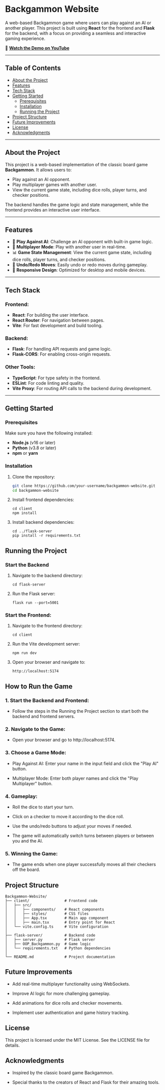 # Backgammon Website

A web-based Backgammon game where users can play against an AI or another player. This project is built using **React** for the frontend and **Flask** for the backend, with a focus on providing a seamless and interactive gaming experience.

🎥 **[Watch the Demo on YouTube](https://www.youtube.com/watch?v=hi6PF9SqiQA)**  

---

## Table of Contents
- [About the Project](#about-the-project)
- [Features](#features)
- [Tech Stack](#tech-stack)
- [Getting Started](#getting-started)
  - [Prerequisites](#prerequisites)
  - [Installation](#installation)
  - [Running the Project](#running-the-project)
- [Project Structure](#project-structure)
- [Future Improvements](#future-improvements)
- [License](#license)
- [Acknowledgments](#Acknowledgments)

---

## About the Project

This project is a web-based implementation of the classic board game **Backgammon**. It allows users to:
- Play against an AI opponent.
- Play multiplayer games with another user.
- View the current game state, including dice rolls, player turns, and checker positions.

The backend handles the game logic and state management, while the frontend provides an interactive user interface.

---

## Features

- 🎲 **Play Against AI**: Challenge an AI opponent with built-in game logic.
- 👥 **Multiplayer Mode**: Play with another user in real-time.
- 📊 **Game State Management**: View the current game state, including dice rolls, player turns, and checker positions.
- 🔄 **Undo/Redo Moves**: Easily undo or redo moves during gameplay.
- 🎨 **Responsive Design**: Optimized for desktop and mobile devices.

---

## Tech Stack

### Frontend:
- **React**: For building the user interface.
- **React Router**: For navigation between pages.
- **Vite**: For fast development and build tooling.

### Backend:
- **Flask**: For handling API requests and game logic.
- **Flask-CORS**: For enabling cross-origin requests.

### Other Tools:
- **TypeScript**: For type safety in the frontend.
- **ESLint**: For code linting and quality.
- **Vite Proxy**: For routing API calls to the backend during development.

---

## Getting Started

### Prerequisites
Make sure you have the following installed:
- **Node.js** (v16 or later)
- **Python** (v3.8 or later)
- **npm** or **yarn**

### Installation

1. Clone the repository:
   ```bash
   git clone https://github.com/your-username/backgammon-website.git
   cd backgammon-website
   ```
   
2. Install frontend dependencies:
   ```
   cd client
   npm install
   ```

4. Install backend dependencies:
   ```
   cd ../flask-server
   pip install -r requirements.txt
   ```

## Running the Project

### Start the Backend

1. Navigate to the backend directory:
   ```
   cd flask-server
   ```
3. Run the Flask server:
   ```
   flask run --port=5001
   ```

### Start the Frontend:

1. Navigate to the frontend directory:
   ```
   cd client
   ```
3. Run the Vite development server:
   ```
   npm run dev
   ```
5. Open your browser and navigate to:
   ```
   http://localhost:5174
   ```

## How to Run the Game

### 1. Start the Backend and Frontend:

- Follow the steps in the Running the Project section to start both the backend and frontend servers.
  
### 2. Navigate to the Game:

- Open your browser and go to http://localhost:5174.

### 3. Choose a Game Mode:

- Play Against AI: Enter your name in the input field and click the "Play AI" button.
  
- Multiplayer Mode: Enter both player names and click the "Play Multiplayer" button.
  
### 4. Gameplay:

- Roll the dice to start your turn.
  
- Click on a checker to move it according to the dice roll.
  
- Use the undo/redo buttons to adjust your moves if needed.
  
- The game will automatically switch turns between players or between you and the AI.
  
### 5. Winning the Game:

- The game ends when one player successfully moves all their checkers off the board.

## Project Structure
```
Backgammon-Website/
├── client/                # Frontend code
│   ├── src/
│   │   ├── components/    # React components
│   │   ├── styles/        # CSS files
│   │   ├── App.tsx        # Main app component
│   │   ├── main.tsx       # Entry point for React
│   └── vite.config.ts     # Vite configuration
│
├── flask-server/          # Backend code
│   ├── server.py          # Flask server
│   ├── OOP_Backgammon.py  # Game logic
│   └── requirements.txt   # Python dependencies
│
└── README.md              # Project documentation
```
## Future Improvements

- Add real-time multiplayer functionality using WebSockets.
  
- Improve AI logic for more challenging gameplay.

- Add animations for dice rolls and checker movements.
  
- Implement user authentication and game history tracking.

## License

This project is licensed under the MIT License. See the LICENSE file for details.

## Acknowledgments

- Inspired by the classic board game Backgammon.

- Special thanks to the creators of React and Flask for their amazing tools.
